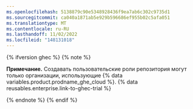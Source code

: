 ```yaml
---
ms.openlocfilehash: 5138879c90e5348928436f9ea7ab6c302c9735d1
ms.sourcegitcommit: ca040a1871ab5e929b596686ef955b02c5afa051
ms.translationtype: MT
ms.contentlocale: ru-RU
ms.lasthandoff: 11/02/2022
ms.locfileid: "148131018"
---
```

{% ifversion ghec %} {% note %}

**Примечание.** Создавать пользовательские роли репозитория могут только организации, использующие {% data variables.product.prodname_ghe_cloud %}. {% data reusables.enterprise.link-to-ghec-trial %}

{% endnote %} {% endif %}